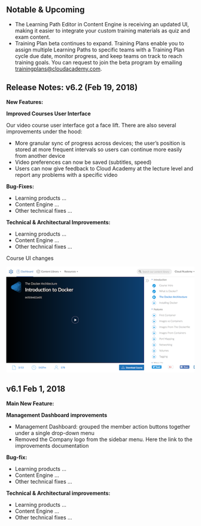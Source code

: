 [comment]: # (Changes that are planned)
## Notable & Upcoming

- The Learning Path Editor in Content Engine is receiving an updated UI, making it easier to integrate your custom training materials as quiz and exam content.
- Training Plan beta continues to expand. Training Plans enable you to assign multiple Learning Paths to specific teams with a Training Plan cycle due date, monitor progress, and keep teams on track to reach training goals. You can request to join the beta program by emailing trainingplans@cloudacademy.com.


[comment]: # (The changes for v6.2)
## Release Notes: v6.2 (Feb 19, 2018)

**New Features:**

**Improved Courses User Interface**

Our video course user interface got a face lift. There are also several improvements under the hood:
- More granular sync of progress across devices; the user’s position is stored at more frequent intervals so users can continue more easily from another device
- Video preferences can now be saved (subtitles, speed)
- Users can now give feedback to Cloud Academy at the lecture level and report any problems with a specific video



**Bug-Fixes:**

- Learning products ...
- Content Engine ...
- Other technical fixes ...


**Technical & Architectural Improvements:**

- Learning products ...
- Content Engine ...
- Other technical fixes ...

Course UI changes

![course](https://raw.githubusercontent.com/cloudacademy/changelog/master/docs/images/course.png "Courses")


[comment]: # (The changes for v6.1)
## v6.1 Feb 1, 2018

**Main New Feature:**

**Management Dashboard improvements**

- Management Dashboard: grouped the member action buttons together under a single drop-down menu
- Removed the Company logo from the sidebar menu.
Here the link to the improvements documentation


**Bug-fix:**

- Learning products ...
- Content Engine ...
- Other technical fixes ...


**Technical & Architectural improvements:**

- Learning products ...
- Content Engine ...
- Other technical fixes ...



